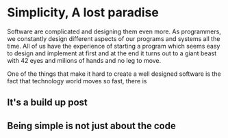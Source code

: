 # Simplicity, A lost paradise
Software are complicated and designing them even more. As programmers, we constantly design different aspects of our programs and systems all the time.
All of us have the experience of starting a program which seems easy to design and implement at first and at the end it turns out to a giant beast with
42 eyes and milions of hands and no leg to move.

One of the things that make it hard to create a well designed software is the fact that technology world moves so fast, there is
## It's a build up post
## Being simple is not just about the code

